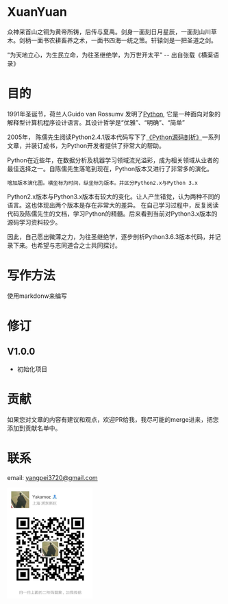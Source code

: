 # XuanYuan
众神采首山之铜为黄帝所铸，后传与夏禹。剑身一面刻日月星辰，一面刻山川草木。剑柄一面书农耕畜养之术，一面书四海一统之策。轩辕剑是一把圣道之剑。

“为天地立心，为生民立命，为往圣继绝学，为万世开太平” -- 出自张载《横渠语录》

# 目的
1991年圣诞节，荷兰人Guido van Rossumv 发明了[Python](https://www.python.org/), 它是一种面向对象的解释型计算机程序设计语言。其设计哲学是“优雅”、“明确”、“简单”

2005年， 陈儒先生阅读Python2.4.1版本代码写下了[《Python源码剖析》](http://blog.csdn.net/balabalamerobert/article/details/567580)一系列文章，并装订成书，为Python开发者提供了非常大的帮助。

Python在近些年，在数据分析及机器学习领域流光溢彩，成为相关领域从业者的最佳选择之一。自陈儒先生落笔到现在，Python版本又进行了非常多的演化。
    
    增加版本演化图。横坐标为时间，纵坐标为版本。并区分Python2.x与Python 3.x

Python2.x版本与Python3.x版本有较大的变化。让人产生错觉，认为两种不同的语言。这也体现出两个版本是存在非常大的差异。 在自己学习过程中，反复阅读代码及陈儒先生的文档，学习Python的精髓。后来看到当前对Python3.x版本的源码学习资料较少。

因此，自己愿出微薄之力，为往圣继绝学，逐步剖析Python3.6.3版本代码，并记录下来。也希望与志同道合之士共同探讨。


# 写作方法
使用markdonw来编写

# 修订

## V1.0.0
 * 初始化项目

# 贡献
如果您对文章的内容有建议和观点，欢迎PR给我，我尽可能的merge进来，把您添加到贡献名单中。

# 联系
email: yangpei3720@gmail.com

<img src="/image/weixin.jpg" width="200" height="260" alt="Yakamoz微信" align=left />
